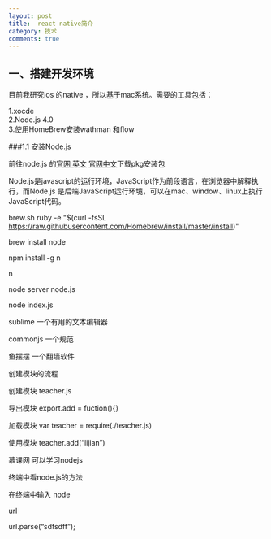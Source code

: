 ```yaml
---
layout: post
title:  react native简介
category: 技术
comments: true
---
```



##  一、搭建开发环境

目前我研究ios 的native ，所以基于mac系统。需要的工具包括：

1.xocde  
2.Node.js 4.0  
3.使用HomeBrew安装wathman 和flow  

###1.1 安装Node.js

前往node.js 的[官网 英文](https://nodejs.org) [官网中文](http://nodejs.cn)下载pkg安装包

Node.js是javascript的运行环境，JavaScript作为前段语言，在浏览器中解释执行，而Node.js 是后端JavaScript运行环境，可以在mac、window、linux上执行JavaScript代码。

brew.sh
ruby -e "$(curl -fsSL https://raw.githubusercontent.com/Homebrew/install/master/install)"

brew install node

npm install -g n

n

node server node.js

node index.js

sublime  一个有用的文本编辑器

commonjs  一个规范

鱼摆摆  一个翻墙软件 

创建模块的流程

创建模块   teacher.js

导出模块   export.add = fuction(){}

加载模块    var teacher = require(./teacher.js)

使用模块   teacher.add(“lijian”)

慕课网  可以学习nodejs


终端中看node.js的方法

在终端中输入 node

url

url.parse(“sdfsdff”);
